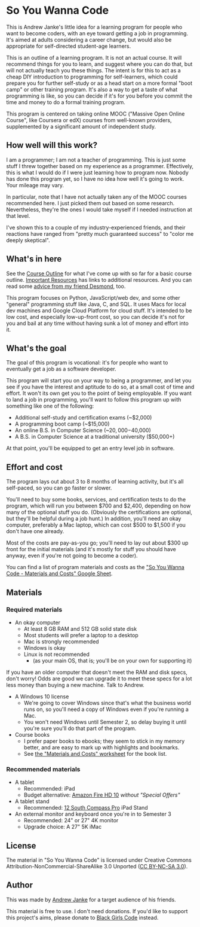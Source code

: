 # So You Wanna Code

This is Andrew Janke's little idea for a learning program for people who want to become coders, with an eye toward getting a job in programming.
It's aimed at adults considering a career change, but would also be appropriate for self-directed student-age learners.

This is an outline of a learning program.
It is not an actual course.
It will recommend things for you to learn, and suggest where you can do that, but will not actually teach you these things.
The intent is for this to act as a cheap DIY introduction to programming for self-learners, which could prepare you for further self-study or as a head start on a more formal "boot camp" or other training program.
It's also a way to get a taste of what programming is like, so you can decide if it's for you before you commit the time and money to do a formal training program.

This program is centered on taking online MOOC ("Massive Open Online Course", like Coursera or edX) courses from well-known providers, supplemented by a significant amount of independent study.

## How well will this work?

I am a programmer; I am not a teacher of programming.
This is just some stuff I threw together based on my experience as a programmer.
Effectively, this is what I would do if I were just learning how to program now.
Nobody has done this program yet, so I have no idea how well it's going to work.
Your mileage may vary.

In particular, note that I have not actually taken any of the MOOC courses recommended here.
I just picked them out based on some research.
Nevertheless, they're the ones I would take myself if I needed instruction at that level.

I've shown this to a couple of my industry-experienced friends, and their reactions have ranged from "pretty much guaranteed success" to "color me deeply skeptical".

## What's in here

See the [Course Outline](Course-Outline.html) for what I've come up with so far for a basic course outline.
[Important Resources](Important-Resources.html) has links to additional resources. And you can read some [advice from my friend Desmond](Advice-From-Desmond.html), too.

This program focuses on Python, JavaScript/web dev, and some other "general" programming stuff like Java, C, and SQL. It uses Macs for local dev machines and Google Cloud Platform for cloud stuff. It's intended to be low cost, and especially low-up-front cost, so you can decide it's not for you and bail at any time without having sunk a lot of money and effort into it.

## What's the goal

The goal of this program is vocational: it's for people who want to eventually get a job as a software developer.

This program will start you on your way to being a programmer, and let you see if you have the interest and aptitude to do so, at a small cost of time and effort.
It won't its own get you to the point of being employable.
If you want to land a job in programming, you'll want to follow this program up with something like one of the following:

* Additional self-study and certification exams (~$2,000)
* A programming boot camp (~$15,000)
* An online B.S. in Computer Science (~$20,000-$40,000)
* A B.S. in Computer Science at a traditional university ($50,000+)

At that point, you'll be equipped to get an entry level job in software.

## Effort and cost

The program lays out about 3 to 8 months of learning activity, but it's all self-paced, so you can go faster or slower.

You'll need to buy some books, services, and certification tests to do the program, which will run you between $700 and $2,400, depending on how many of the optional stuff you do.
(Obviously the certifications are optional, but they'll be helpful during a job hunt.)
In addition, you'll need an okay computer, preferably a Mac laptop, which can cost $500 to $1,500 if you don't have one already.

Most of the costs are pay-as-you go; you'll need to lay out about $300 up front for the initial materials (and it's mostly for stuff you should have anyway, even if you're not going to become a coder).

You can find a list of program materials and costs as the ["So You Wanna Code - Materials and Costs" Google Sheet](https://docs.google.com/spreadsheets/d/1CVBE83diSe63xbfDdTgHKiyhSbVYcnAWUjlKcRUs_OQ/edit?usp=sharing).

## Materials

### Required materials

* An okay computer
  * At least 8 GB RAM and 512 GB solid state disk
  * Most students will prefer a laptop to a desktop
  * Mac is strongly recommended
  * Windows is okay
  * Linux is not recommended
    * (as your main OS, that is; you'll be on your own for supporting it)

If you have an older computer that doesn't meet the RAM and disk specs, don't worry!
Odds are good we can upgrade it to meet these specs for a lot less money than buying a new machine.
Talk to Andrew.

* A Windows 10 license
  * We're going to cover Windows since that's what the business world runs on, so you'll need a copy of Windows even if you're running a Mac.
  * You won't need Windows until Semester 2, so delay buying it until you're sure you'll do that part of the program.
* Course books
  * I prefer paper books to ebooks; they seem to stick in my memory better, and are easy to mark up with highlights and bookmarks.
  * See [the "Materials and Costs" worksheet](https://docs.google.com/spreadsheets/d/1CVBE83diSe63xbfDdTgHKiyhSbVYcnAWUjlKcRUs_OQ/edit?usp=sharing) for the book list.

### Recommended materials

* A tablet
  * Recommended: iPad
  * Budget alternative: [Amazon Fire HD 10](https://www.amazon.com/dp/B07PC8223G) _without "Special Offers"_
* A tablet stand
  * Recommended: [12 South Compass Pro](https://www.twelvesouth.com/products/compass-pro) iPad Stand
* An external monitor and keyboard once you're in to Semester 3
  * Recommended: 24" or 27" 4K monitor
  * Upgrade choice: A 27" 5K iMac

## License

The material in "So You Wanna Code" is licensed under Creative Commons Attribution-NonCommercial-ShareAlike 3.0 Unported ([CC BY-NC-SA 3.0](https://creativecommons.org/licenses/by-nc-sa/3.0/)).

## Author

This was made by [Andrew Janke](https://apjanke.net) for a target audience of his friends.

This material is free to use.
I don't need donations.
If you'd like to support this project's aims, please donate to [Black Girls Code](https://www.blackgirlscode.com/) instead.